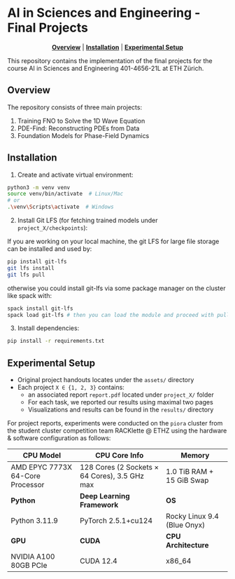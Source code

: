 # AI in Sciences and Engineering - Final Projects

<div align="center">

**[Overview](#overview)** |
**[Installation](#installation)** |
**[Experimental Setup](#experimental-setup)**

</div>


This repository contains the implementation of the final projects for the course AI in Sciences and Engineering 401-4656-21L at ETH Zürich.




## Overview

The repository consists of three main projects:

1. Training FNO to Solve the 1D Wave Equation
2. PDE-Find: Reconstructing PDEs from Data
3. Foundation Models for Phase-Field Dynamics


## Installation

1. Create and activate virtual environment:
```bash
python3 -m venv venv
source venv/bin/activate  # Linux/Mac
# or
.\venv\Scripts\activate  # Windows
```

2. Install Git LFS (for fetching trained models under `project_X/checkpoints`):

If you are working on your local machine, the git LFS for large file storage can be installed and used by:

```bash
pip install git-lfs
git lfs install
git lfs pull
```

otherwise you could install git-lfs via some package manager on the cluster like spack with:

```bash
spack install git-lfs
spack load git-lfs # then you can load the module and proceed with pulling LFS files
```

3. Install dependencies:

```bash
pip install -r requirements.txt
```

## Experimental Setup

- Original project handouts locates under the `assets/` directory
- Each project `X ∈ {1, 2, 3}` contains:
    - an associated report `report.pdf` located under `project_X/` folder
    - For each task, we reported our results using maximal two pages
    - Visualizations and results can be found in the `results/` directory


For project reports, experiments were conducted on the `piora` cluster from the student cluster competition team RACKlette @ ETHZ using the hardware & software configuration as follows:


| **CPU Model** | **CPU Core Info** | **Memory** |
|-------------|------------------|------------|
| AMD EPYC 7773X 64-Core Processor | 128 Cores (2 Sockets × 64 Cores), 3.5 GHz max | 1.0 TiB RAM + 15 GiB Swap |
| **Python** | **Deep Learning Framework** | **OS** |
| Python 3.11.9 | PyTorch 2.5.1+cu124 | Rocky Linux 9.4 (Blue Onyx) |
| **GPU** | **CUDA** | **CPU Architecture** |
| NVIDIA A100 80GB PCIe | CUDA 12.4 | x86_64 |